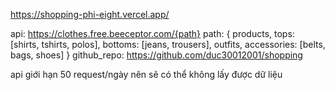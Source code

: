 https://shopping-phi-eight.vercel.app/

api: https://clothes.free.beeceptor.com/{path}
path: {
    products,
    tops: [shirts, tshirts, polos],
    bottoms: [jeans, trousers],
    outfits,
    accessories: [belts, bags, shoes]
}
github_repo: https://github.com/duc30012001/shopping

api giới hạn 50 request/ngày nên sẽ có thể không lấy được dữ liệu
